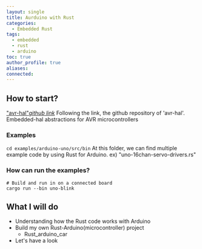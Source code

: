 ```yaml
---
layout: single
title: Aurduino with Rust
categories:
  - Embedded Rust
tags:
  - embedded
  - rust
  - arduino
toc: true
author_profile: true
aliases: 
connected:
---
```

## How to start?
["avr-hal"_github link_](https://github.com/Rahix/avr-hal)
Following the link, the github repository of 'avr-hal'. Embedded-hal abstractions for AVR microcontrollers

### Examples
`cd examples/arduino-uno/src/bin` 
At this folder, we can find multiple example code by using Rust for Arduino.
ex) "uno-16chan-servo-drivers.rs"

### How can run the examples?
```
# Build and run in on a connected board
cargo run --bin uno-blink
```

## What I will do
- Understanding how the Rust code works with Arduino
- Build my own Rust-Arduino(microcontroller) project
	- Rust_arduino_car
- Let's have a look
